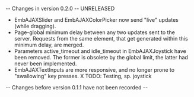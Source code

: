-- Changes in version 0.2.0 -- UNRELEASED
* EmbAJAXSlider and EmbAJAXColorPicker now send "live" updates (while dragging).
* Page-global minimum delay between any two updates sent to the server.
  Requests from the same element, that get generated within this minimum delay, are merged.
* Parameters active_timeout and idle_timeout in EmbAJAXJoystick have been removed.
  The former is obsolete by the global limit, the latter had never been implemented.
* EmbAJAXTextInputs are more responsive, and no longer prone to "swallowing" key presses.
X TODO: Testing, sp. joystick

-- Changes before version 0.1.1 have not been recorded --

